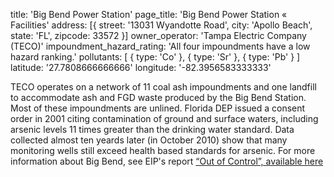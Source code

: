 title: 'Big Bend Power Station'
page_title: 'Big Bend Power Station « Facilities'
address: [{
  street: '13031 Wyandotte Road',
  city: 'Apollo Beach',
  state: 'FL',
  zipcode: 33572
}]
owner_operator: 'Tampa Electric Company (TECO)'
impoundment_hazard_rating: 'All four impoundments have a low hazard ranking.'
pollutants: [
  {
    type: 'Co'
  },
  {
    type: 'Sr'
  },
  {
    type: 'Pb'
  }
]
latitude: '27.7808666666666'
longitude: '-82.3956583333333'

TECO operates on a network of 11 coal ash impoundments and one landfill to accommodate ash and FGD waste produced by the Big Bend Station. Most of these impoundments are unlined. Florida DEP issued a consent order in 2001 citing contamination of ground and surface waters, including arsenic levels 11 times greater than the drinking water standard. Data collected almost ten yeards later (in October 2010) show that many monitoring wells still exceed health based standards for arsenic. For more information about Big Bend, see EIP's report [“Out of Control”, available here]()